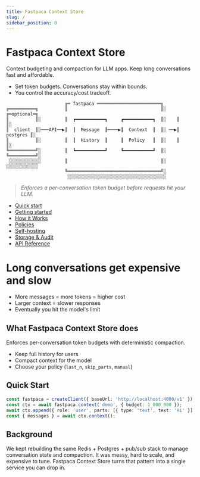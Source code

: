 ```yaml
---
title: Fastpaca Context Store
slug: /
sidebar_position: 0
---
```


# Fastpaca Context Store

Context budgeting and compaction for LLM apps. Keep long conversations fast and affordable.

- Set token budgets. Conversations stay within bounds.
- You control the accuracy/cost tradeoff.

```
                      ╔═ fastpaca ════════════════════════╗
╔══════════╗          ║                                   ║░    ╔═optional═╗          
║          ║░         ║  ┏━━━━━━━━━━━┓     ┏━━━━━━━━━━━┓  ║░    ║          ║░         
║  client  ║░───API──▶║  ┃  Message  ┃────▶┃  Context  ┃  ║░ ──▶║ postgres ║░
║          ║░         ║  ┃  History  ┃     ┃  Policy   ┃  ║░    ║          ║░         
╚══════════╝░         ║  ┗━━━━━━━━━━━┛     ┗━━━━━━━━━━━┛  ║░    ╚══════════╝░         
 ░░░░░░░░░░░░         ║                                   ║░     ░░░░░░░░░░░░         
                      ╚═══════════════════════════════════╝░                      
                       ░░░░░░░░░░░░░░░░░░░░░░░░░░░░░░░░░░░░░
```

> _Enforces a per-conversation token budget before requests hit your LLM._

- [Quick start](./usage/quickstart.md)
- [Getting started](./usage/getting-started.md)
- [How it Works](./architecture.md)
- [Policies](./usage/context-management.md)
- [Self-hosting](./deployment.md)
- [Storage & Audit](./storage.md)
- [API Reference](./api/rest.md)

# Long conversations get expensive and slow

- More messages = more tokens = higher cost
- Larger context = slower responses
- Eventually you hit the model's limit

## What Fastpaca Context Store does

Enforces per-conversation token budgets with deterministic compaction.

- Keep full history for users
- Compact context for the model
- Choose your policy (`last_n`, `skip_parts`, `manual`)

## Quick Start

```ts
const fastpaca = createClient({ baseUrl: 'http://localhost:4000/v1' });
const ctx = await fastpaca.context('demo', { budget: 1_000_000 });
await ctx.append({ role: 'user', parts: [{ type: 'text', text: 'Hi' }] });
const { messages } = await ctx.context();
```

## Background

We kept rebuilding the same Redis + Postgres + pub/sub stack to manage conversation state and compaction. It was messy, hard to scale, and expensive to tune.
Fastpaca Context Store turns that pattern into a single service you can drop in.
